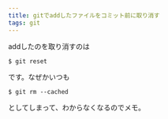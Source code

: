 ```yaml
---
title: gitでaddしたファイルをコミット前に取り消す
tags: git
---
```


addしたのを取り消すのは

    $ git reset

です。なぜかいつも

    $ git rm --cached

としてしまって、わからなくなるのでメモ。
